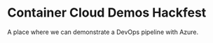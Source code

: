# Container Cloud Demos Hackfest 

A place where we can demonstrate a DevOps pipeline with Azure. 

